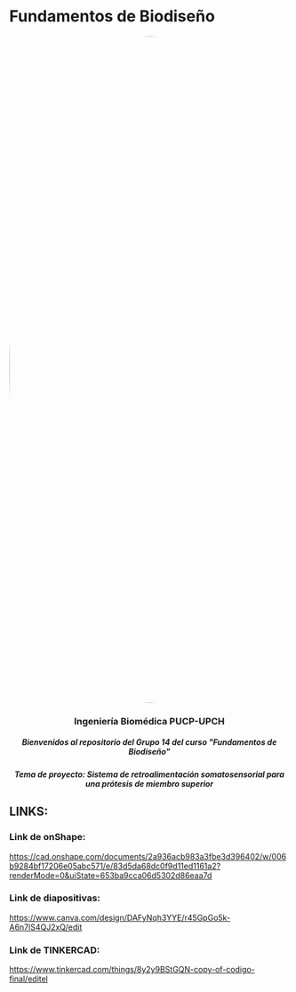 # Fundamentos de Biodiseño
</p>
<image align="center;" width="1200px;" style="border-radius: 90%;" src ="../Imágenes/imagen_read.png">
  <h3 align="center">
Ingeniería Biomédica PUCP-UPCH
  </h3>
  <h5 align="center">
     Bienvenidos al repositorio del Grupo 14 del curso "Fundamentos de Biodiseño"
  </h5>
</p>


</p>
  <h5 align="center">
    Tema de proyecto: Sistema de retroalimentación somatosensorial para una prótesis de miembro superior
  </h5>
  
</p>

## LINKS:

###  Link de onShape: 
https://cad.onshape.com/documents/2a936acb983a3fbe3d396402/w/006b9284bf17206e05abc571/e/83d5da68dc0f9d11ed1161a2?renderMode=0&uiState=653ba9cca06d5302d86eaa7d 

###  Link de diapositivas: 
https://www.canva.com/design/DAFyNqh3YYE/r45GpGo5k-A6n7lS4QJ2xQ/edit 

###  Link de TINKERCAD:
https://www.tinkercad.com/things/8y2y9BStGQN-copy-of-codigo-final/editel


